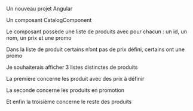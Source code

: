 Un nouveau projet Angular

Un composant CatalogComponent

Le composant possède une liste de produits avec pour chacun : un id, un nom, un prix et une promo

Dans la liste de produit certains n’ont pas de prix défini, certains ont une promo

Je souhaiterais afficher 3 listes distinctes de produits

La première concerne les produit avec des prix à définir

La seconde concerne les produits en promotion

Et enfin la troisième concerne le reste des produits
